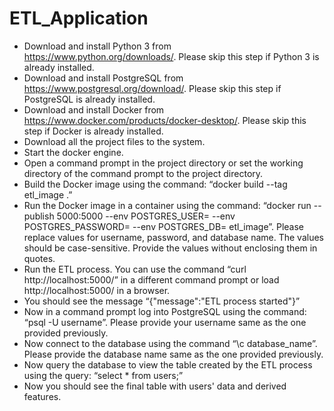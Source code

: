 # ETL_Application
* Download and install Python 3 from https://www.python.org/downloads/. Please skip this step if Python 3 is already installed.
* Download and install PostgreSQL from https://www.postgresql.org/download/. Please skip this step if PostgreSQL is already installed.
* Download and install Docker from https://www.docker.com/products/docker-desktop/. Please skip this step if Docker is already installed.
* Download all the project files to the system.
* Start the docker engine.
* Open a command prompt in the project directory or set the working directory of the command prompt to the project directory.
* Build the Docker image using the command: “docker build --tag etl_image .”
* Run the Docker image in a container using the command: “docker run --publish 5000:5000 --env POSTGRES_USER=<username> --env POSTGRES_PASSWORD=<password> --env POSTGRES_DB=<database> etl_image”. Please replace values for username, password, and database name. The values should be case-sensitive. Provide the values without enclosing them in quotes.
* Run the ETL process. You can use the command “curl http://localhost:5000/” in a different command prompt or load http://localhost:5000/ in a browser.
* You should see the message “{"message":"ETL process started"}”
* Now in a command prompt log into PostgreSQL using the command: “psql -U username”. Please provide your username same as the one provided previously.
* Now connect to the database using the command “\c database_name”. Please provide the database name same as the one provided previously.
* Now query the database to view the table created by the ETL process using the query: “select * from users;”
* Now you should see the final table with users' data and derived features.
